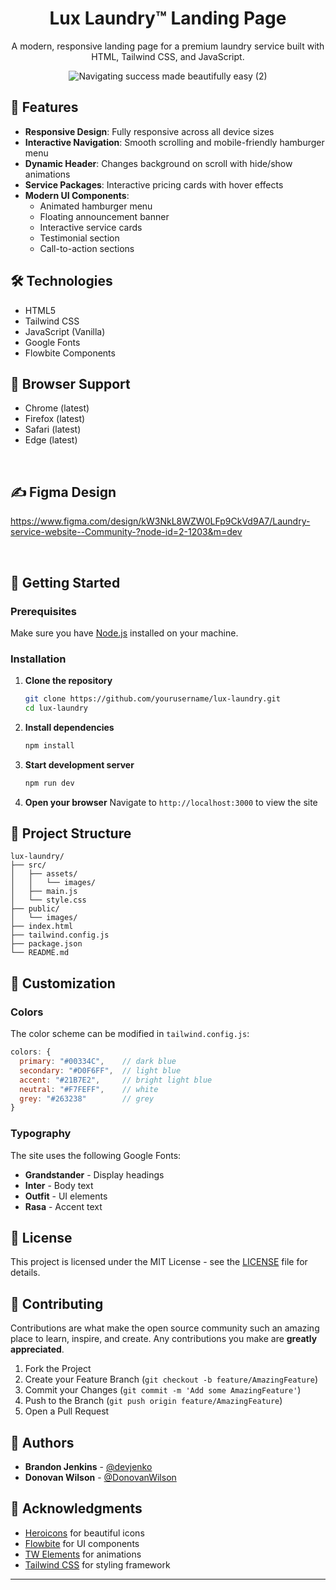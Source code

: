  <h1 align="center">Lux Laundry™ Landing Page</h1>

<p align="center">A modern, responsive landing page for a premium laundry service built with HTML, Tailwind CSS, and JavaScript.</p>



<div align="center">

  ![Navigating success made beautifully easy (2)](https://github.com/user-attachments/assets/24bed81e-081d-4cc2-9836-ceab60b36ff3)

</div>



## 🧺 Features

- **Responsive Design**: Fully responsive across all device sizes
- **Interactive Navigation**: Smooth scrolling and mobile-friendly hamburger menu
- **Dynamic Header**: Changes background on scroll with hide/show animations
- **Service Packages**: Interactive pricing cards with hover effects
- **Modern UI Components**:
  - Animated hamburger menu
  - Floating announcement banner
  - Interactive service cards
  - Testimonial section
  - Call-to-action sections

## 🛠️ Technologies

- HTML5
- Tailwind CSS
- JavaScript (Vanilla)
- Google Fonts
- Flowbite Components


## 📱 Browser Support

- Chrome (latest)
- Firefox (latest)
- Safari (latest)
- Edge (latest)

<br>

## ✍ Figma Design

https://www.figma.com/design/kW3NkL8WZW0LFp9CkVd9A7/Laundry-service-website--Community-?node-id=2-1203&m=dev

<br>


## 🚀 Getting Started

### Prerequisites
Make sure you have [Node.js](https://nodejs.org/) installed on your machine.

### Installation

1. **Clone the repository**
   ```bash
   git clone https://github.com/yourusername/lux-laundry.git
   cd lux-laundry
   ```

2. **Install dependencies**
   ```bash
   npm install
   ```

3. **Start development server**
   ```bash
   npm run dev
   ```

4. **Open your browser**
   Navigate to `http://localhost:3000` to view the site

## 📂 Project Structure

```
lux-laundry/
├── src/
│   ├── assets/
│   │   └── images/
│   ├── main.js
│   └── style.css
├── public/
│   └── images/
├── index.html
├── tailwind.config.js
├── package.json
└── README.md
```

## 🎨 Customization

### Colors
The color scheme can be modified in `tailwind.config.js`:

```javascript
colors: {
  primary: "#00334C",    // dark blue
  secondary: "#D0F6FF",  // light blue
  accent: "#21B7E2",     // bright light blue
  neutral: "#F7FEFF",    // white
  grey: "#263238"        // grey
}
```

### Typography
The site uses the following Google Fonts:
- **Grandstander** - Display headings
- **Inter** - Body text
- **Outfit** - UI elements
- **Rasa** - Accent text

## 📝 License

This project is licensed under the MIT License - see the [LICENSE](LICENSE) file for details.

## 🤝 Contributing

Contributions are what make the open source community such an amazing place to learn, inspire, and create. Any contributions you make are **greatly appreciated**.

1. Fork the Project
2. Create your Feature Branch (`git checkout -b feature/AmazingFeature`)
3. Commit your Changes (`git commit -m 'Add some AmazingFeature'`)
4. Push to the Branch (`git push origin feature/AmazingFeature`)
5. Open a Pull Request

## 👥 Authors

- **Brandon Jenkins** - [@devjenko](https://github.com/devjenko) 
- **Donovan Wilson** - [@DonovanWilson](https://github.com/DonovanWilson) 

## 🙏 Acknowledgments

- [Heroicons](https://heroicons.com/) for beautiful icons
- [Flowbite](https://flowbite.com/) for UI components
- [TW Elements](https://tw-elements.com/) for animations
- [Tailwind CSS](https://tailwindcss.com/) for styling framework

---

